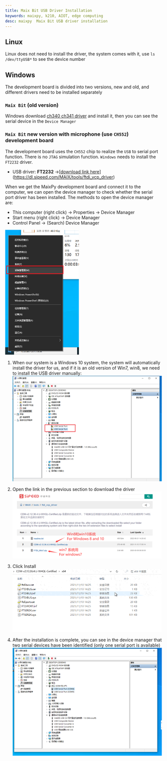 ```yaml
---
title: Maix Bit USB Driver Installation
keywords: maixpy, k210, AIOT, edge computing
desc: maixpy  Maix Bit USB driver installation
---
```



## Linux

Linux does not need to install the driver, the system comes with it, use `ls /dev/ttyUSB*` to see the device number

## Windows

The development board is divided into two versions, new and old, and different drivers need to be installed separately

### `Maix Bit` (old version)

Windows download [ch340 ch341 driver](https://api.dl.sipeed.com/shareURL/MAIX/tools/ch340_ch341_driver) and install it, then you can see the serial device in the `Device Manager`

### `Maix Bit` new version with microphone (use `CH552`) development board

The development board uses the `CH552` chip to realize the `USB` to serial port function. There is no `JTAG` simulation function. `Windows` needs to install the `FT2232` driver.

- USB driver: **FT2232** ->[[download link here](https://dl.sipeed.com/MAIX/tools/ftdi_vcp_driver)](https://dl.sipeed.com/MAIX/tools/ftdi_vcp_driver)

When we get the MaixPy development board and connect it to the computer, we can open the device manager to check whether the serial port driver has been installed. The methods to open the device manager are:
- This computer (right click) -> Properties -> Device Manager
- Start menu (right click) -> Device Manager
- Control Panel -> (Search) Device Manager

<img src="../../../assets/get_started/win_device_1.png" height="400">

1. When our system is a Windows 10 system, the system will automatically install the driver for us, and if it is an old version of Win7, win8, we need to install the USB driver manually:
    ![](../../../assets/get_started/win_device_2.png)

2. Open the link in the previous section to download the driver
    ![](../../../assets/get_started/win_device_3.png)

3. Click Install
    ![](../../../assets/get_started/drives.gif)

4. After the installation is complete, you can see in the device manager that two serial devices have been identified (only one serial port is available)
    ![](../../../assets/get_started/win_device_4.png)
